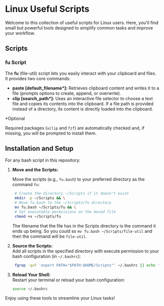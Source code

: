 # Linux Useful Scripts

Welcome to this collection of useful scripts for Linux users. Here, you'll find small but powerful tools designed to simplify common tasks and improve your workflow.

## Scripts

### fu Script

The **fu** (file-util) script lets you easily interact with your clipboard and files. It provides two core commands:

- **paste [default_filename\*]:** Retrieves clipboard content and writes it to a file (prompts options to create, append, or overwrite).
- **clip [search_path\*]:** Uses an interactive file selector to choose a text file and copies its contents into the clipboard. If a file path is provided instead of a directory, its content is directly loaded into the clipboard.

\*Optional

Required packages (`xclip` and `fzf`) are automatically checked and, if missing, you will be prompted to install them.

## Installation and Setup

For any bash script in this repository:

1. **Move and the Scripts:**  
   
   Move the scripts (e.g., `fu.bash`) to your preferred directory as the command `fu`:
   ```bash
    # Create the directory ~/Scripts if it doesn't exist
    mkdir -p ~/Scripts && \
    # Move fu.bash to the ~/Scripts/fu directory
    mv fu.bash ~/Scripts/fu && \
    # Set executable permissions on the moved file
    chmod +x ~/Scripts/fu
   ```
   The filename that the file has in the Scripts directory is the command it ends up being. So you could so `mv fu.bash ~/Scripts/file-util` and then the command will be `file-util`.

2. **Source the Scripts:**  
   Add all scripts in the specified directory with execute permission to your bash configuration (in `~/.bashrc`):
   ```bash
    fgrep -qxF 'export PATH="$PATH:$HOME/Scripts"' ~/.bashrc || echo 'export PATH="$PATH:$HOME/Scripts"' >> ~/.bashrc
   ```

3. **Reload Your Shell:**  
   Restart your terminal or reload your bash configuration:
   ```bash
   source ~/.bashrc
   ```

Enjoy using these tools to streamline your Linux tasks!
